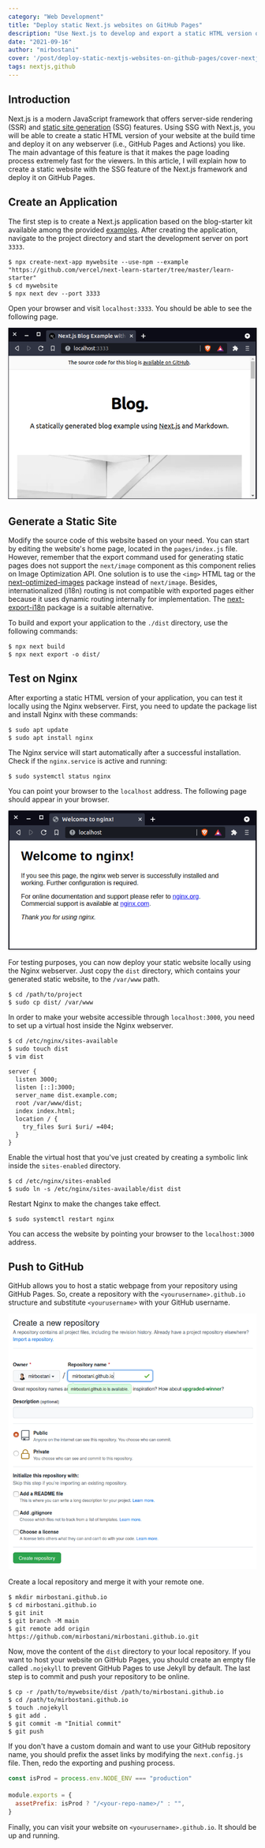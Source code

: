 ```yaml
---
category: "Web Development"
title: "Deploy static Next.js websites on GitHub Pages"
description: "Use Next.js to develop and export a static HTML version of a website to be hosted on GitHub Pages."
date: "2021-09-16"
author: "mirbostani"
cover: '/post/deploy-static-nextjs-websites-on-github-pages/cover-nextjs-githubpages.png'
tags: nextjs,github
---
```


## Introduction

Next.js is a modern JavaScript framework that offers server-side rendering (SSR) and [static site generation](https://nextjs.org/docs/advanced-features/static-html-export) (SSG) features. Using SSG with Next.js, you will be able to create a static HTML version of your website at the build time and deploy it on any webserver (i.e., GitHub Pages and Actions) you like. The main advantage of this feature is that it makes the page loading process extremely fast for the viewers. In this article, I will explain how to create a static website with the SSG feature of the Next.js framework and deploy it on GitHub Pages.

## Create an Application

The first step is to create a Next.js application based on the blog-starter kit available among the provided [examples](https://github.com/vercel/next.js/tree/canary/examples). After creating the application, navigate to the project directory and start the development server on port `3333`.

```shell
$ npx create-next-app mywebsite --use-npm --example "https://github.com/vercel/next-learn-starter/tree/master/learn-starter"
$ cd mywebsite
$ npx next dev --port 3333
```

Open your browser and visit `localhost:3333`. You should be able to see the following page.

![nextjs-starter](/post/deploy-static-nextjs-websites-on-github-pages/nextjs-blog-starter.png)

## Generate a Static Site

Modify the source code of this website based on your need. You can start by editing the website's home page, located in the `pages/index.js` file. However, remember that the export command used for generating static pages does not support the `next/image` component as this component relies on Image Optimization API. One solution is to use the `<img>` HTML tag or the [next-optimized-images](https://github.com/cyrilwanner/next-optimized-images) package instead of `next/image`. Besides, internationalized (i18n) routing is not compatible with exported pages either because it uses dynamic routing internally for implementation. The [next-export-i18n](https://github.com/martinkr/next-export-i18n) package is a suitable alternative.

To build and export your application to the `./dist` directory, use the following commands:

```shell
$ npx next build
$ npx next export -o dist/
```

## Test on Nginx

After exporting a static HTML version of your application, you can test it locally using the Nginx webserver. First, you need to update the package list and install Nginx with these commands:

```shell
$ sudo apt update
$ sudo apt install nginx
```

The Nginx service will start automatically after a successful installation. Check if the `nginx.service` is active and running:

```shell
$ sudo systemctl status nginx
```

You can point your browser to the `localhost` address. The following page should appear in your browser.

![nginx-active-and-running](/post/deploy-static-nextjs-websites-on-github-pages/nginx-active-and-running.png)

For testing purposes, you can now deploy your static website locally using the Nginx webserver. Just copy the `dist` directory, which contains your generated static website, to the `/var/www` path.

```shell
$ cd /path/to/project
$ sudo cp dist/ /var/www
```

In order to make your website accessible through `localhost:3000`, you need to set up a virtual host inside the Nginx webserver.

```shell
$ cd /etc/nginx/sites-available
$ sudo touch dist
$ vim dist
```

```nginx
server {
  listen 3000;
  listen [::]:3000;
  server_name dist.example.com;
  root /var/www/dist;
  index index.html;
  location / {
    try_files $uri $uri/ =404;
  }
}
```

Enable the virtual host that you've just created by creating a symbolic link inside the `sites-enabled` directory.

```shell
$ cd /etc/nginx/sites-enabled
$ sudo ln -s /etc/nginx/sites-available/dist dist
```

Restart Nginx to make the changes take effect.

```shell
$ sudo systemctl restart nginx
```

You can access the website by pointing your browser to the `localhost:3000` address.

## Push to GitHub

GitHub allows you to host a static webpage from your repository using GitHub Pages. So, create a repository with the `<yourusername>.github.io` structure and substitute `<yourusername>` with your GitHub username.

![create-github-repository](/post/deploy-static-nextjs-websites-on-github-pages/create-github-repository.png)

Create a local repository and merge it with your remote one.

```shell
$ mkdir mirbostani.github.io
$ cd mirbostani.github.io
$ git init
$ git branch -M main
$ git remote add origin https://github.com/mirbostani/mirbostani.github.io.git
```

Now, move the content of the `dist` directory to your local repository. If you want to host your website on GitHub Pages, you should create an empty file called `.nojekyll` to prevent GitHub Pages to use Jekyll by default. The last step is to commit and push your repository to be online.

```shell
$ cp -r /path/to/mywebsite/dist /path/to/mirbostani.github.io
$ cd /path/to/mirbostani.github.io
$ touch .nojekyll
$ git add .
$ git commit -m "Initial commit"
$ git push
```

If you don't have a custom domain and want to use your GitHub repository name, you should prefix the asset links by modifying the `next.config.js` file. Then, redo the exporting and pushing process.

```js
const isProd = process.env.NODE_ENV === "production"

module.exports = {
  assetPrefix: isProd ? "/<your-repo-name>/" : "",
}
```

Finally, you can visit your website on `<yourusername>.github.io`. It should be up and running.